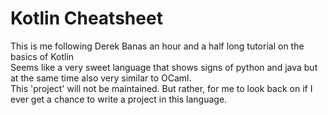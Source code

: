 # Kotlin Cheatsheet

This is me following Derek Banas an hour and a half long tutorial on the basics of Kotlin  
Seems like a very sweet language that shows signs of python and java but at the same time
also very similar to OCaml.  
This 'project' will not be maintained. But rather, for me to look back on if I ever get a
chance to write a project in this language.
